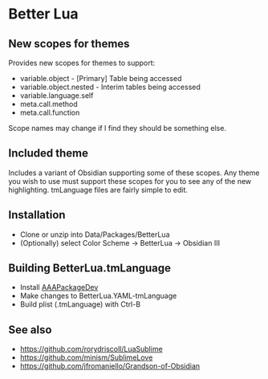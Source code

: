 Better Lua
====

New scopes for themes
----
Provides new scopes for themes to support:
* variable.object - [Primary] Table being accessed
* variable.object.nested - Interim tables being accessed
* variable.language.self
* meta.call.method
* meta.call.function

Scope names may change if I find they should be something else. 


Included theme
----
Includes a variant of Obsidian supporting some of these scopes. Any theme you wish to use must support these scopes for you to see any of the new highlighting. tmLanguage files are fairly simple to edit.

Installation
----
* Clone or unzip into Data/Packages/BetterLua
* (Optionally) select Color Scheme -> BetterLua -> Obsidian III

Building BetterLua.tmLanguage
----
* Install [AAAPackageDev](https://github.com/SublimeText/AAAPackageDev)
* Make changes to BetterLua.YAML-tmLanguage
* Build plist (.tmLanguage) with Ctrl-B

See also
----
* https://github.com/rorydriscoll/LuaSublime
* https://github.com/minism/SublimeLove
* https://github.com/jfromaniello/Grandson-of-Obsidian
